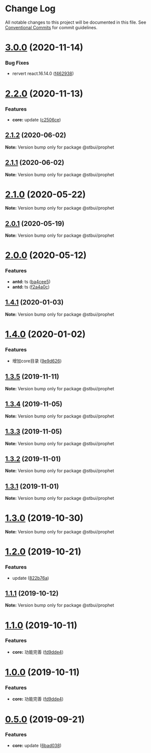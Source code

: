 # Change Log

All notable changes to this project will be documented in this file.
See [Conventional Commits](https://conventionalcommits.org) for commit guidelines.

# [3.0.0](https://github.com/stbui/prophet/compare/v2.2.0...v3.0.0) (2020-11-14)


### Bug Fixes

* rervert react.16.14.0 ([f462938](https://github.com/stbui/prophet/commit/f4629388587334089db2a70cc5c6daa7876a7920))





# [2.2.0](https://github.com/stbui/prophet/compare/v2.1.2...v2.2.0) (2020-11-13)


### Features

* **core:** update ([c2506ce](https://github.com/stbui/prophet/commit/c2506ced665719d78932063095daaee21e2388ac))





## [2.1.2](https://github.com/stbui/prophet/compare/v2.1.0...v2.1.2) (2020-06-02)

**Note:** Version bump only for package @stbui/prophet





## [2.1.1](https://github.com/stbui/prophet/compare/v2.1.0...v2.1.1) (2020-06-02)

**Note:** Version bump only for package @stbui/prophet





# [2.1.0](https://github.com/stbui/prophet/compare/v2.0.1...v2.1.0) (2020-05-22)

**Note:** Version bump only for package @stbui/prophet





## [2.0.1](https://github.com/stbui/prophet/compare/v2.0.0...v2.0.1) (2020-05-19)

**Note:** Version bump only for package @stbui/prophet





# [2.0.0](https://github.com/stbui/prophet/compare/v1.4.1...v2.0.0) (2020-05-12)


### Features

* **antd:** ts ([ba4cee5](https://github.com/stbui/prophet/commit/ba4cee5c13636ff56fa148e3b2907040c522f625))
* **antd:** ts ([f2a4a0c](https://github.com/stbui/prophet/commit/f2a4a0c283454934a3cf84aa2d3bf7c80a04f537))





## [1.4.1](https://github.com/stbui/prophet/compare/v1.4.0...v1.4.1) (2020-01-03)

**Note:** Version bump only for package @stbui/prophet





# [1.4.0](https://github.com/stbui/prophet/compare/v1.3.5...v1.4.0) (2020-01-02)


### Features

* 增加core目录 ([9e9d626](https://github.com/stbui/prophet/commit/9e9d62623f036572024fb8ac82f301755b677b9d))





## [1.3.5](https://github.com/stbui/prophet/compare/v1.3.4...v1.3.5) (2019-11-11)

**Note:** Version bump only for package @stbui/prophet





## [1.3.4](https://github.com/stbui/prophet/compare/v1.3.3...v1.3.4) (2019-11-05)

**Note:** Version bump only for package @stbui/prophet





## [1.3.3](https://github.com/stbui/prophet/compare/v1.3.2...v1.3.3) (2019-11-05)

**Note:** Version bump only for package @stbui/prophet





## [1.3.2](https://github.com/stbui/prophet/compare/v1.3.0...v1.3.2) (2019-11-01)

**Note:** Version bump only for package @stbui/prophet





## [1.3.1](https://github.com/stbui/prophet/compare/v1.3.0...v1.3.1) (2019-11-01)

**Note:** Version bump only for package @stbui/prophet





# [1.3.0](https://github.com/stbui/prophet/compare/v1.2.0...v1.3.0) (2019-10-30)

**Note:** Version bump only for package @stbui/prophet





# [1.2.0](https://github.com/stbui/prophet/compare/v1.1.1...v1.2.0) (2019-10-21)


### Features

* update ([822b76a](https://github.com/stbui/prophet/commit/822b76acaaecdf1c8e2b31f329da60f810546e34))





## [1.1.1](https://github.com/stbui/prophet/compare/v1.1.0...v1.1.1) (2019-10-12)

**Note:** Version bump only for package @stbui/prophet





# [1.1.0](https://github.com/stbui/prophet/compare/v0.4.6...v1.1.0) (2019-10-11)


### Features

* **core:** 功能完善 ([fd9dde4](https://github.com/stbui/prophet/commit/fd9dde4))





# [1.0.0](https://github.com/stbui/prophet/compare/v0.4.6...v1.0.0) (2019-10-11)


### Features

* **core:** 功能完善 ([fd9dde4](https://github.com/stbui/prophet/commit/fd9dde4))





# [0.5.0](https://github.com/stbui/prophet/compare/v0.4.6...v0.5.0) (2019-09-21)


### Features

* **core:** update ([6bad038](https://github.com/stbui/prophet/commit/6bad038))
